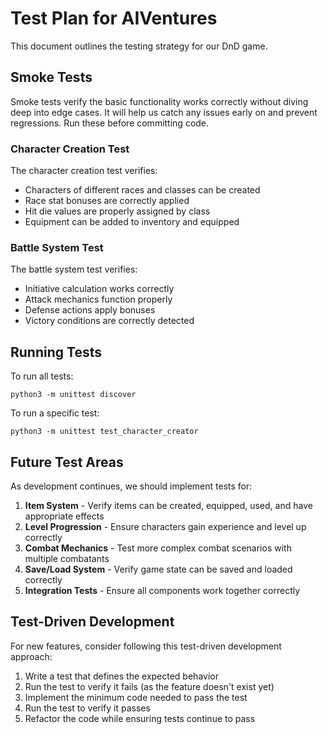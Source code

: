 # Test Plan for AIVentures

This document outlines the testing strategy for our DnD game.

## Smoke Tests

Smoke tests verify the basic functionality works correctly without diving deep into edge cases. It will help us catch any issues early on and prevent regressions.
Run these before committing code.

### Character Creation Test

The character creation test verifies:
- Characters of different races and classes can be created
- Race stat bonuses are correctly applied
- Hit die values are properly assigned by class
- Equipment can be added to inventory and equipped

### Battle System Test

The battle system test verifies:
- Initiative calculation works correctly
- Attack mechanics function properly  
- Defense actions apply bonuses
- Victory conditions are correctly detected

## Running Tests

To run all tests:
```
python3 -m unittest discover
```

To run a specific test:
```
python3 -m unittest test_character_creator
```

## Future Test Areas

As development continues, we should implement tests for:

1. **Item System** - Verify items can be created, equipped, used, and have appropriate effects
2. **Level Progression** - Ensure characters gain experience and level up correctly
3. **Combat Mechanics** - Test more complex combat scenarios with multiple combatants
4. **Save/Load System** - Verify game state can be saved and loaded correctly
5. **Integration Tests** - Ensure all components work together correctly

## Test-Driven Development

For new features, consider following this test-driven development approach:
1. Write a test that defines the expected behavior
2. Run the test to verify it fails (as the feature doesn't exist yet)
3. Implement the minimum code needed to pass the test
4. Run the test to verify it passes
5. Refactor the code while ensuring tests continue to pass